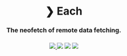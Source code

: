 <h1 align="center">❯ Each</h1>
<h3 align="center">
The neofetch of remote data fetching.
<h3>
<h3 align="center">
    <a href="https://github.com/Milo123459/each/releases">
    <img src="https://img.shields.io/github/downloads/Milo123459/each/total.svg">
    </a>
    <img src="https://img.shields.io/github/stars/Milo123459/each">
    <img src="https://tokei.rs/b1/github/Milo123459/each?category=lines">
    <img src="https://www.codefactor.io/repository/github/milo123459/each/badge">
</h3>
<h1></h1>